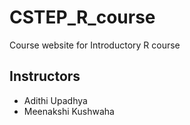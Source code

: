 # CSTEP_R_course
Course website for Introductory R course
## Instructors
- Adithi Upadhya
- Meenakshi Kushwaha
